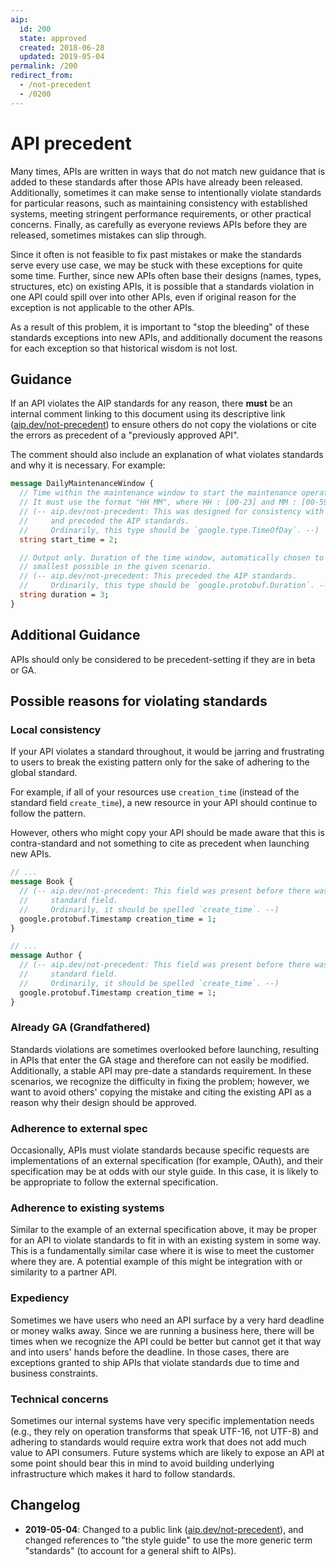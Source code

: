 ```yaml
---
aip:
  id: 200
  state: approved
  created: 2018-06-28
  updated: 2019-05-04
permalink: /200
redirect_from:
  - /not-precedent
  - /0200
---
```


# API precedent

Many times, APIs are written in ways that do not match new guidance that is
added to these standards after those APIs have already been released.
Additionally, sometimes it can make sense to intentionally violate standards
for particular reasons, such as maintaining consistency with established
systems, meeting stringent performance requirements, or other practical
concerns. Finally, as carefully as everyone reviews APIs before they are
released, sometimes mistakes can slip through.

Since it often is not feasible to fix past mistakes or make the standards serve
every use case, we may be stuck with these exceptions for quite some time.
Further, since new APIs often base their designs (names, types, structures,
etc) on existing APIs, it is possible that a standards violation in one API
could spill over into other APIs, even if original reason for the exception is
not applicable to the other APIs.

As a result of this problem, it is important to "stop the bleeding" of these
standards exceptions into new APIs, and additionally document the reasons for
each exception so that historical wisdom is not lost.

## Guidance

If an API violates the AIP standards for any reason, there **must** be an
internal comment linking to this document using its descriptive link
([aip.dev/not-precedent]()) to ensure others do not copy the violations or cite
the errors as precedent of a "previously approved API".

The comment should also include an explanation of what violates standards and
why it is necessary. For example:

```proto
message DailyMaintenanceWindow {
  // Time within the maintenance window to start the maintenance operations.
  // It must use the format "HH MM", where HH : [00-23] and MM : [00-59] GMT.
  // (-- aip.dev/not-precedent: This was designed for consistency with crontab,
  //     and preceded the AIP standards.
  //     Ordinarily, this type should be `google.type.TimeOfDay`. --)
  string start_time = 2;

  // Output only. Duration of the time window, automatically chosen to be
  // smallest possible in the given scenario.
  // (-- aip.dev/not-precedent: This preceded the AIP standards.
  //     Ordinarily, this type should be `google.protobuf.Duration`. --)
  string duration = 3;
}
```

## Additional Guidance

APIs should only be considered to be precedent-setting if they are in beta or
GA.

## Possible reasons for violating standards

### Local consistency

If your API violates a standard throughout, it would be jarring and frustrating
to users to break the existing pattern only for the sake of adhering to the
global standard.

For example, if all of your resources use `creation_time` (instead of the
standard field `create_time`), a new resource in your API should continue to
follow the pattern.

However, others who might copy your API should be made aware that this is
contra-standard and not something to cite as precedent when launching new APIs.

```proto
// ...
message Book {
  // (-- aip.dev/not-precedent: This field was present before there was a
  //     standard field.
  //     Ordinarily, it should be spelled `create_time`. --)
  google.protobuf.Timestamp creation_time = 1;
}

// ...
message Author {
  // (-- aip.dev/not-precedent: This field was present before there was a
  //     standard field.
  //     Ordinarily, it should be spelled `create_time`. --)
  google.protobuf.Timestamp creation_time = 1;
}
```

### Already GA (Grandfathered)

Standards violations are sometimes overlooked before launching, resulting in
APIs that enter the GA stage and therefore can not easily be modified.
Additionally, a stable API may pre-date a standards requirement. In these
scenarios, we recognize the difficulty in fixing the problem; however, we want
to avoid others' copying the mistake and citing the existing API as a reason
why their design should be approved.

### Adherence to external spec

Occasionally, APIs must violate standards because specific requests are
implementations of an external specification (for example, OAuth), and their
specification may be at odds with our style guide. In this case, it is likely
to be appropriate to follow the external specification.

### Adherence to existing systems

Similar to the example of an external specification above, it may be proper for
an API to violate standards to fit in with an existing system in some way. This
is a fundamentally similar case where it is wise to meet the customer where
they are. A potential example of this might be integration with or similarity
to a partner API.

### Expediency

Sometimes we have users who need an API surface by a very hard deadline or
money walks away. Since we are running a business here, there will be times
when we recognize the API could be better but cannot get it that way and into
users' hands before the deadline. In those cases, there are exceptions granted
to ship APIs that violate standards due to time and business constraints.

### Technical concerns

Sometimes our internal systems have very specific implementation needs (e.g.,
they rely on operation transforms that speak UTF-16, not UTF-8) and adhering to
standards would require extra work that does not add much value to API
consumers. Future systems which are likely to expose an API at some point
should bear this in mind to avoid building underlying infrastructure which
makes it hard to follow standards.

## Changelog

- **2019-05-04**: Changed to a public link ([aip.dev/not-precedent]()), and
  changed references to "the style guide" to use the more generic term
  "standards" (to account for a general shift to AIPs).
